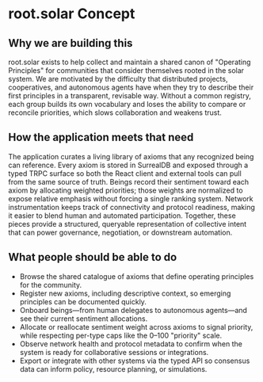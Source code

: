 # root.solar Concept

## Why we are building this
root.solar exists to help collect and maintain a shared canon of "Operating Principles" for communities that consider themselves rooted in the solar system. We are motivated by the difficulty that distributed projects, cooperatives, and autonomous agents have when they try to describe their first principles in a transparent, revisable way. Without a common registry, each group builds its own vocabulary and loses the ability to compare or reconcile priorities, which slows collaboration and weakens trust.

## How the application meets that need
The application curates a living library of axioms that any recognized being can reference. Every axiom is stored in SurrealDB and exposed through a typed TRPC surface so both the React client and external tools can pull from the same source of truth. Beings record their sentiment toward each axiom by allocating weighted priorities; those weights are normalized to expose relative emphasis without forcing a single ranking system. Network instrumentation keeps track of connectivity and protocol readiness, making it easier to blend human and automated participation. Together, these pieces provide a structured, queryable representation of collective intent that can power governance, negotiation, or downstream automation.

## What people should be able to do
- Browse the shared catalogue of axioms that define operating principles for the community.
- Register new axioms, including descriptive context, so emerging principles can be documented quickly.
- Onboard beings—from human delegates to autonomous agents—and see their current sentiment allocations.
- Allocate or reallocate sentiment weight across axioms to signal priority, while respecting per-type caps like the 0–100 "priority" scale.
- Observe network health and protocol metadata to confirm when the system is ready for collaborative sessions or integrations.
- Export or integrate with other systems via the typed API so consensus data can inform policy, resource planning, or simulations.
